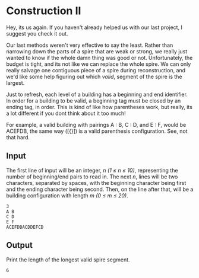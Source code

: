 # Construction II

Hey, its us again. If you haven't already helped us with our last project, I suggest you check it out.

Our last methods weren't very effective to say the least. Rather than narrowing down the parts of a spire that are weak or strong, we really just wanted to know if the whole damn thing was good or not. Unfortunately, the budget is tight, and its not like we can replace the whole spire. We can only really salvage one contiguous piece of a spire during reconstruction, and we'd like some help figuring out which _valid_, segment of the spire is the largest.

Just to refresh, each level of a building has a beginning and end identifier. In order for a building to be valid, a beginning tag must be closed by an ending tag, in order. This is kind of like how parentheses work, but really, its a lot different if you dont think about it too much!

For example, a valid building with pairings A : B, C : D, and E : F, would be ACEFDB, the same way ([{}]) is a valid parenthesis configuration. See, not that hard.

## Input

The first line of input will be an integer, _n (1 ≤ n ≤ 10)_, representing the number of beginning/end pairs to read in. The next _n_, lines will be two characters, separated by spaces, with the beginning character being first and the ending character being second. Then, on the line after that, will be a building configuration with length _m (0 ≤ m ≤ 20)_.

```
3
A B
C D
E F
ACEFDBACDDEFCD
```

## Output

Print the length of the longest valid spire segment.

```
6
```

